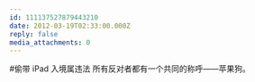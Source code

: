 ```yaml
---
id: 111137527879443210
date: 2012-03-19T02:33:00.000Z
reply: false
media_attachments: 0
---
```


#偷带 iPad 入境属违法 所有反对者都有一个共同的称呼——苹果狗。 ​​​​

